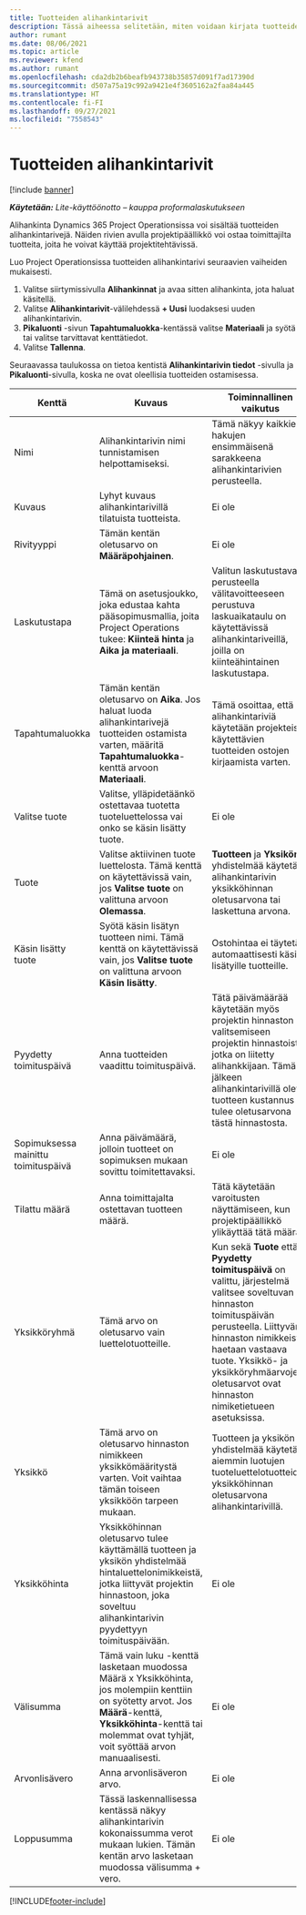 ```yaml
---
title: Tuotteiden alihankintarivit
description: Tässä aiheessa selitetään, miten voidaan kirjata tuotteiden alihankintarivejä ja kirjata tuoteostot toimittajilta eri kenttien avulla.
author: rumant
ms.date: 08/06/2021
ms.topic: article
ms.reviewer: kfend
ms.author: rumant
ms.openlocfilehash: cda2db2b6beafb943738b35857d091f7ad17390d
ms.sourcegitcommit: d507a75a19c992a9421e4f3605162a2faa84a445
ms.translationtype: HT
ms.contentlocale: fi-FI
ms.lasthandoff: 09/27/2021
ms.locfileid: "7558543"
---
```

# <a name="subcontract-lines-for-products"></a>Tuotteiden alihankintarivit

[!include [banner](../../includes/dataverse-preview.md)]

_**Käytetään:** Lite-käyttöönotto – kauppa proformalaskutukseen_

Alihankinta Dynamics 365 Project Operationsissa voi sisältää tuotteiden alihankintarivejä. Näiden rivien avulla projektipäällikkö voi ostaa toimittajilta tuotteita, joita he voivat käyttää projektitehtävissä.

Luo Project Operationsissa tuotteiden alihankintarivi seuraavien vaiheiden mukaisesti.

1. Valitse siirtymissivulla **Alihankinnat** ja avaa sitten alihankinta, jota haluat käsitellä. 
2. Valitse **Alihankintarivit**-välilehdessä **+ Uusi** luodaksesi uuden alihankintarivin.
3. **Pikaluonti** -sivun **Tapahtumaluokka**-kentässä valitse **Materiaali** ja syötä tai valitse tarvittavat kenttätiedot. 
4. Valitse **Tallenna**.

Seuraavassa taulukossa on tietoa kentistä **Alihankintarivin tiedot** -sivulla ja **Pikaluonti**-sivulla, koska ne ovat oleellisia tuotteiden ostamisessa.

| Kenttä | Kuvaus | Toiminnallinen vaikutus|
| ----- | ----------- | ----------- |
| Nimi | Alihankintarivin nimi tunnistamisen helpottamiseksi. |Tämä näkyy kaikkien hakujen ensimmäisenä sarakkeena alihankintarivien perusteella.
| Kuvaus | Lyhyt kuvaus alihankintarivillä tilatuista tuotteista. | Ei ole |
| Rivityyppi | Tämän kentän oletusarvo on **Määräpohjainen**. |Ei ole |
| Laskutustapa | Tämä on asetusjoukko, joka edustaa kahta pääsopimusmallia, joita Project Operations tukee: **Kiinteä hinta** ja **Aika ja materiaali**. | Valitun laskutustavan perusteella välitavoitteeseen perustuva laskuaikataulu on käytettävissä alihankintariveillä, joilla on kiinteähintainen laskutustapa. |
| Tapahtumaluokka |Tämän kentän oletusarvo on **Aika**. Jos haluat luoda alihankintarivejä tuotteiden ostamista varten, määritä **Tapahtumaluokka**-kenttä arvoon **Materiaali**.  | Tämä osoittaa, että alihankintariviä käytetään projekteissa käytettävien tuotteiden ostojen kirjaamista varten. |
| Valitse tuote | Valitse, ylläpidetäänkö ostettavaa tuotetta tuoteluettelossa vai onko se käsin lisätty tuote. |Ei ole |
| Tuote | Valitse aktiivinen tuote luettelosta. Tämä kenttä on käytettävissä vain, jos **Valitse tuote** on valittuna arvoon **Olemassa**. |**Tuotteen** ja **Yksikön** yhdistelmää käytetään alihankintarivin yksikköhinnan oletusarvona tai laskettuna arvona.
| Käsin lisätty tuote | Syötä käsin lisätyn tuotteen nimi. Tämä kenttä on käytettävissä vain, jos **Valitse tuote** on valittuna arvoon **Käsin lisätty**.  |Ostohintaa ei täytetä automaattisesti käsin lisätyille tuotteille.|
| Pyydetty toimituspäivä | Anna tuotteiden vaadittu toimituspäivä.| Tätä päivämäärää käytetään myös projektin hinnaston valitsemiseen projektin hinnastoista, jotka on liitetty alihankkijaan. Tämän jälkeen alihankintarivillä oleva tuotteen kustannus tulee oletusarvona tästä hinnastosta. |
| Sopimuksessa mainittu toimituspäivä | Anna päivämäärä, jolloin tuotteet on sopimuksen mukaan sovittu toimitettavaksi.  |Ei ole|
| Tilattu määrä | Anna toimittajalta ostettavan tuotteen määrä.| Tätä käytetään varoitusten näyttämiseen, kun projektipäällikkö ylikäyttää tätä määrää.|
| Yksikköryhmä | Tämä arvo on oletusarvo vain luettelotuotteille. |Kun sekä **Tuote** että **Pyydetty toimituspäivä** on valittu, järjestelmä valitsee soveltuvan hinnaston toimituspäivän perusteella. Liittyvän hinnaston nimikkeistä haetaan vastaava tuote. Yksikkö- ja yksikköryhmäarvojen oletusarvot ovat hinnaston nimiketietueen asetuksissa. |
| Yksikkö | Tämä arvo on oletusarvo hinnaston nimikkeen yksikkömääritystä varten. Voit vaihtaa tämän toiseen yksikköön tarpeen mukaan.| Tuotteen ja yksikön yhdistelmää käytetään aiemmin luotujen tuoteluettelotuotteiden yksikköhinnan oletusarvona alihankintarivillä. |
| Yksikköhinta | Yksikköhinnan oletusarvo tulee käyttämällä tuotteen ja yksikön yhdistelmää hintaluettelonimikkeistä, jotka liittyvät projektin hinnastoon, joka soveltuu alihankintarivin pyydettyyn toimituspäivään.  |Ei ole |
| Välisumma | Tämä vain luku -kenttä lasketaan muodossa Määrä x Yksikköhinta, jos molempiin kenttiin on syötetty arvot. Jos **Määrä**-kenttä, **Yksikköhinta**-kenttä tai molemmat ovat tyhjät, voit syöttää arvon manuaalisesti.  |Ei ole |
| Arvonlisävero | Anna arvonlisäveron arvo. |Ei ole |
| Loppusumma | Tässä laskennallisessa kentässä näkyy alihankintarivin kokonaissumma verot mukaan lukien. Tämän kentän arvo lasketaan muodossa välisumma + vero. |Ei ole |


[!INCLUDE[footer-include](../../includes/footer-banner.md)]
